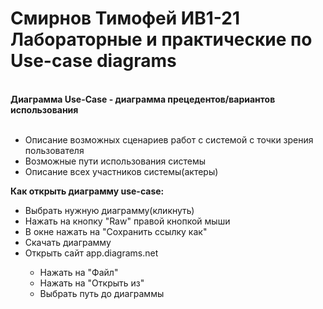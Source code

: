 <h1>Смирнов Тимофей ИВ1-21<br>Лабораторные и практические по Use-case diagrams</h1> <br>
<b>Диаграмма Use-Case - диаграмма прецедентов/вариантов использования</b>
<ul><br>
    <li>Описание возможных сценариев работ с системой с точки зрения пользователя</li>
    <li>Возможные пути использования системы</li>
    <li>Описание всех участников системы(актеры)</li></ul>
<b>Как открыть диаграмму use-case:</b>
    <ul><li>Выбрать нужную диаграмму(кликнуть)</li>
        <li>Нажать на кнопку "Raw" правой кнопкой мыши</li>
        <li>В окне нажать на "Сохранить ссылку как"</li>
        <li>Скачать диаграмму</li><li>Открыть сайт app.diagrams.net</li>
            <ul>
                <li>Нажать на "Файл"</li>
                <li>Нажать на "Открыть из"</li>
                <li>Выбрать путь до диаграммы</li></ul></ul></ul>